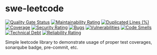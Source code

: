 # swe-leetcode

[![Quality Gate Status](https://sonarcloud.io/api/project_badges/measure?project=aethyar_swe-leetcode&metric=alert_status)](https://sonarcloud.io/summary/new_code?id=aethyar_swe-leetcode)
[![Maintainability Rating](https://sonarcloud.io/api/project_badges/measure?project=aethyar_swe-leetcode&metric=sqale_rating)](https://sonarcloud.io/summary/new_code?id=aethyar_swe-leetcode)
[![Duplicated Lines (%)](https://sonarcloud.io/api/project_badges/measure?project=aethyar_swe-leetcode&metric=duplicated_lines_density)](https://sonarcloud.io/summary/new_code?id=aethyar_swe-leetcode)
[![Coverage](https://sonarcloud.io/api/project_badges/measure?project=aethyar_swe-leetcode&metric=coverage)](https://sonarcloud.io/summary/new_code?id=aethyar_swe-leetcode)
[![Security Rating](https://sonarcloud.io/api/project_badges/measure?project=aethyar_swe-leetcode&metric=security_rating)](https://sonarcloud.io/summary/new_code?id=aethyar_swe-leetcode)
[![Bugs](https://sonarcloud.io/api/project_badges/measure?project=aethyar_swe-leetcode&metric=bugs)](https://sonarcloud.io/summary/new_code?id=aethyar_swe-leetcode)
[![Vulnerabilities](https://sonarcloud.io/api/project_badges/measure?project=aethyar_swe-leetcode&metric=vulnerabilities)](https://sonarcloud.io/summary/new_code?id=aethyar_swe-leetcode)
[![Code Smells](https://sonarcloud.io/api/project_badges/measure?project=aethyar_swe-leetcode&metric=code_smells)](https://sonarcloud.io/summary/new_code?id=aethyar_swe-leetcode)
[![Technical Debt](https://sonarcloud.io/api/project_badges/measure?project=aethyar_swe-leetcode&metric=sqale_index)](https://sonarcloud.io/summary/new_code?id=aethyar_swe-leetcode)
[![Reliability Rating](https://sonarcloud.io/api/project_badges/measure?project=aethyar_swe-leetcode&metric=reliability_rating)](https://sonarcloud.io/summary/new_code?id=aethyar_swe-leetcode)

Simple leetcode library to demonstrate usage of proper test coverages, sonarqube badge, pre-commit, etc.
